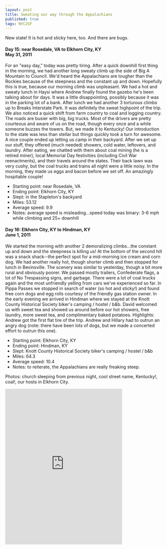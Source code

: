```yaml
---
layout: post
title: Sweating our way through the Appalachians
published: true
tags: NYC2SF
---
```

New state! It is hot and sticky here, too. And there are bugs.

#### Day 15: near Rosedale, VA to Elkhorn City, KY<br/>May 31, 2011

For an "easy day," today was pretty tiring. After a quick downhill first thing in the
morning, we had another long sweaty climb up the side of Big A Mountain to
Council. We'd heard the Appalachians are tougher than the Rockies because of
the steepness and the constant up and down. Hopefully this is true, because our
morning climb was unpleasant.  We had a hot and sweaty lunch in Haysi where
Andrew finally found the gazebo he's been talking about for days. It was a
little disappointing, possibly because it was in the parking lot of a bank.
After lunch we had another 3 torturous climbs up to Breaks Interstate Park. It
was definitely the sweat highpoint of the trip. We also noticed a quick shift
from farm country to coal and logging country. The roads are busier with big,
big trucks. Most of the drivers are pretty courteous and aware of us on the
road, though every once and a while someone buzzes the towers. But, we made it
to Kentucky!  Our introduction to the state was less than stellar but things
quickly took a turn for awesome. A nice couple ended up letting us camp in
their backyard. After we set up our stuff, they offered (much needed) showers,
cold water, leftovers, and laundry. After eating, we chatted with them about
coal mining (he is a retired miner), local Memorial Day festivities (including
Civil War reenactments), and their travels around the states. Their back lawn
was very cushy, but the coal trucks and trains all night were a little noisy.
In the morning, they made us eggs and bacon before we set off. An amazingly
hospitable couple!

* Starting point: near Rosedale, VA
* Ending point: Elkhorn City, KY
* Slept: in the Stapleton's backyard
* Miles: 53.12
* Average speed: 9.9
* Notes: average speed is misleading...speed today was binary: 3-6 mph while
climbing and 25+ downhill

#### Day 16: Elkhorn City, KY to Hindman, KY<br/>June 1, 2011

We started the morning with another 2 demoralizing climbs...the constant
up and down and the steepness is killing us! At the bottom of the second hill
was a snack shack--the perfect spot for a mid-morning ice cream and corn dog.
We had another really hot, though shorter climb and then stopped for lunch in
Bevinsville. The scenery was similar to yesterday, though a bit more rural and
obviously poorer. We passed mostly trailers, Confederate flags, a lot of No
Trespassing signs, and garbage. There were a lot of coal trucks again and the
most unfriendly yelling from cars we've experienced so far.  In Pippa Passes we
stopped in search of water (so hot and sticky!) and found free corn dogs and
egg rolls courtesy of the friendly gas station owner.  In the early evening we
arrived in Hindman where we stayed at the Knott County Historical Society
biker's camping / hostel / b&b. David welcomed us with sweet tea and showed us
around before our hot showers, free laundry, more sweet tea, and complimentary
baked potatoes.  Highlights: Andrew got the first flat tire of the trip. Andrew
and Hillary had to outrun an angry dog (note: there have been lots of dogs, but
we made a concerted effort to outrun this one).

* Starting point: Elkhorn City, KY
* Ending point: Hindman, KY
* Slept: Knott County Historical Society biker's camping / hostel / b&b
* Miles: 64.3
* Average speed: 10.4
* Notes: to reiterate, the Appalachians are really freaking steep.

Photos: church sleeping from previous night, cool street name, Kentucky!, coal!, our hosts in Elkhorn City.

<iframe src="https://www.flickr.com/photos/123683527@N06/13944914383/in/set-72157644168687155/player/" width="375" height="500" frameborder="0" allowfullscreen webkitallowfullscreen mozallowfullscreen oallowfullscreen msallowfullscreen></iframe>
